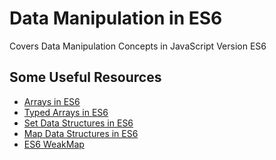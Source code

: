 # Data Manipulation in ES6
Covers Data Manipulation Concepts in JavaScript Version ES6

## Some Useful Resources
* [Arrays in ES6](https://developer.mozilla.org/en-US/docs/Web/JavaScript/Reference/Global_Objects/Array)<br>
* [Typed Arrays in ES6](https://developer.mozilla.org/en-US/docs/Web/JavaScript/Typed_arrays)<br>
* [Set Data Structures in ES6](https://developer.mozilla.org/en-US/docs/Web/JavaScript/Reference/Global_Objects/Set)<br>
* [Map Data Structures in ES6](https://developer.mozilla.org/en-US/docs/Web/JavaScript/Reference/Global_Objects/Map)<br>
* [ES6 WeakMap](https://developer.mozilla.org/en-US/docs/Web/JavaScript/Reference/Global_Objects/WeakMap)<br>

